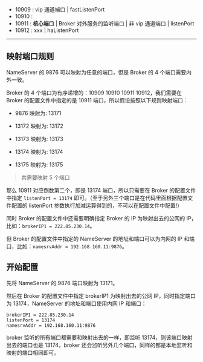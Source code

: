 
* 10909 : vip 通道端口 | fastListenPort
* 10910 : 
* 10911 : **核心端口** | Broker 对外服务的监听端口 | 非 vip 通道端口 | listenPort
* 10912 : xxx | haListenPort

---

## 映射端口规则

NameServer 的 9876 可以映射为任意的端口，但是 Broker 的 4 个端口需要内外一致。

Broker 的 4 个端口为有序递增的：10909 10910 10911 10912，我们需要在 Broker 的配置文件中指定的是 10911 端口，所以假设按照以下规则映射端口：

* 9876  映射为: 13171
 
* 13172 映射为: 13172
* 13173 映射为: 13173
* 13174 映射为: 13174
* 13175 映射为: 13175

> 共需要映射 5 个端口

那么 10911 对应倒数第二个，即是 13174 端口，所以只需要在 Broker 的配置文件中指定 `listenPort = 13174` 即可。（至于另外三个端口是在代码里面根据配置文件配置的 listenPort 参数执行加减运算得到的，不可以在配置文件中配置!）

同时 Broker 的配置文件中还需要明确指定 Broker 的 IP 为映射出去的公网的 IP，比如：`brokerIP1 = 222.85.230.14`。

但 Broker 的配置文件中指定的 NameServer 的地址和端口可以为内网的 IP 和端口，比如：`namesrvAddr = 192.168.160.11:9876`。 

## 开始配置

先将 NameServer 的 9876 端口映射为 13171。

然后在 Broker 的配置文件中指定 brokerIP1 为映射出去的公网 IP，同时指定端口为 13174，NameServer 的地址和端口使用内网 IP 和端口：

```
brokerIP1 = 222.85.230.14
listenPort = 13174
namesrvAddr = 192.168.160.11:9876
```

broker 监听的所有端口都需要和映射出去的一样，即监听 13174，则该端口映射出去的端口也是 13174，broker 还会监听另外几个端口，同样的都是本地监听和映射的端口相同即可。
